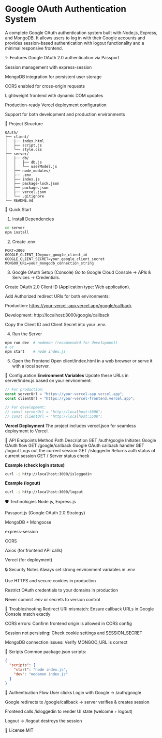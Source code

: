 # Google OAuth Authentication System
A complete Google OAuth authentication system built with Node.js, Express, and MongoDB. It allows users to log in with their Google accounts and provides session-based authentication with logout functionality and a minimal responsive frontend.

✨ Features
Google OAuth 2.0 authentication via Passport

Session management with express-session

MongoDB integration for persistent user storage

CORS enabled for cross-origin requests

Lightweight frontend with dynamic DOM updates

Production-ready Vercel deployment configuration

Support for both development and production environments

📁 Project Structure
```text
OAuth/
├── client/
│   ├── index.html
│   ├── script.js
│   └── style.css
├── server/
│   ├── db/
│   │   ├── db.js
│   │   └── userModel.js
│   ├── node_modules/
│   ├── .env
│   ├── index.js
│   ├── package-lock.json
│   ├── package.json
│   ├── vercel.json
│   └── .gitignore
└── README.md
```

🚀 Quick Start
1) Install Dependencies
```bash
cd server
npm install
```
2) Create .env
```text
PORT=3000
GOOGLE_CLIENT_ID=your_google_client_id
GOOGLE_CLIENT_SECRET=your_google_client_secret
MONGOO_URL=your_mongodb_connection_string
```
3) Google OAuth Setup (Console)
Go to Google Cloud Console → APIs & Services → Credentials.

Create OAuth 2.0 Client ID (Application type: Web application).

Add Authorized redirect URIs for both environments:

Production: https://your-vercel-app.vercel.app/google/callback

Development: http://localhost:3000/google/callback

Copy the Client ID and Client Secret into your .env.

4) Run the Server
```bash
npm run dev  # nodemon (recommended for development)
# or
npm start    # node index.js
```
5) Open the Frontend
Open client/index.html in a web browser or serve it with a local server.

🔧 Configuration
**Environment Variables**
Update these URLs in server/index.js based on your environment:

```javascript
// For production:
const serverUrl = "https://your-vercel-app.vercel.app";
const clientUrl = "https://your-vercel-frontend.vercel.app";

// For development:
// const serverUrl = "http://localhost:3000";
// const clientUrl = "http://localhost:5500";
```

**Vercel Deployment**
The project includes vercel.json for seamless deployment to Vercel.

🚪 API Endpoints
Method	Path	Description
GET	/auth/google	Initiates Google OAuth flow
GET	/google/callback	Google OAuth callback handler
GET	/logout	Logs out the current session
GET	/isloggedin	Returns auth status of current session
GET	/	Server status check

**Example (check login status)**
```bash
curl -i http://localhost:3000/isloggedin
```

**Example (logout)**
```bash
curl -i http://localhost:3000/logout
```

🛡️ Technologies
Node.js, Express.js

Passport.js (Google OAuth 2.0 Strategy)

MongoDB + Mongoose

express-session

CORS

Axios (for frontend API calls)

Vercel (for deployment)

🔒 Security Notes
Always set strong environment variables in .env

Use HTTPS and secure cookies in production

Restrict OAuth credentials to your domains in production

Never commit .env or secrets to version control

🐛 Troubleshooting
Redirect URI mismatch: Ensure callback URLs in Google Console match exactly

CORS errors: Confirm frontend origin is allowed in CORS config

Session not persisting: Check cookie settings and SESSION_SECRET

MongoDB connection issues: Verify MONGOO_URL is correct

📝 Scripts
Common package.json scripts:

```json
{
  "scripts": {
    "start": "node index.js",
    "dev": "nodemon index.js"
  }
}
```

🔄 Authentication Flow
User clicks Login with Google → /auth/google

Google redirects to /google/callback → server verifies & creates session

Frontend calls /isloggedin to render UI state (welcome + logout)

Logout → /logout destroys the session

📄 License
MIT